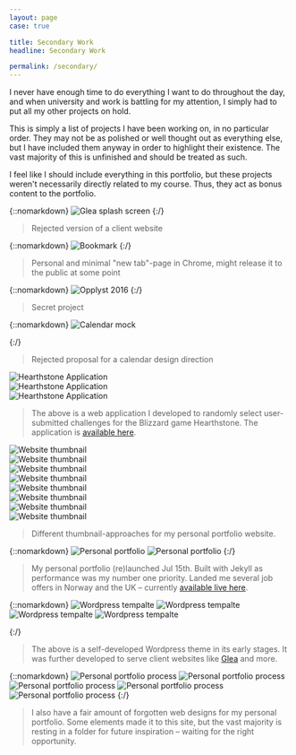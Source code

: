 ```yaml
---
layout: page
case: true

title: Secondary Work
headline: Secondary Work

permalink: /secondary/
---
```


<p class="lead">I never have enough time to do everything I want to do throughout the day, and when university and work is battling for my attention, I simply had to put all my other projects on hold.</p>

This is simply a list of projects I have been working on, in no particular order. They may not be as polished or well thought out as everything else, but I have included them anyway in order to highlight their existence. The vast majority of this is unfinished and should be treated as such.

I feel like I should include everything in this portfolio, but these projects weren't necessarily directly related to my course. Thus, they act as bonus content to the portfolio.

<div class="div"></div>

{::nomarkdown}
<img src="../img/secondary/glea.png" alt="Glea splash screen">
{:/}

<div class="div"></div>

> Rejected version of a client website

<div class="div"></div>

{::nomarkdown}
<img src="../img/secondary/bookmark.png" alt="Bookmark">
{:/}

<div class="div"></div>

> Personal and minimal "new tab"-page in Chrome, might release it to the public at some point

<div class="div"></div>

{::nomarkdown}
<img src="../img/secondary/opplyst.jpg" alt="Opplyst 2016">
{:/}

<div class="div"></div>

> Secret project

<div class="div"></div>

{::nomarkdown}
<img src="../img/secondary/2016.png" class="tall" alt="Calendar mock">

{:/}

<div class="div"></div>

> Rejected proposal for a calendar design direction


<div class="div"></div>

<div class="grid">
	<div class="col-100">
		<img src="../img/secondary/hearthstone1.jpg" alt="Hearthstone Application">
	</div>
	<div class="col-100">
		<img src="../img/secondary/hearthstone2.jpg" alt="Hearthstone Application">
	</div>
	<div class="col-100 full-width">
		<img src="../img/secondary/hearthstone3.png" alt="Hearthstone Application">
	</div>
</div>

<div class="div"></div>

> The above is a web application I developed to randomly select user-submitted challenges for the Blizzard game Hearthstone. The application is <a href="http://hearthstone.party" target="_blank">available here</a>.

<div class="div"></div>

<div class="grid">
	<div class="col-100">
		<img src="../img/secondary/older/1.jpg" alt="Website thumbnail">
	</div>
	<div class="col-100">
		<img src="../img/secondary/older/2.jpg" alt="Website thumbnail">
	</div>
	<div class="col-100">
		<img src="../img/secondary/older/5.jpg" alt="Website thumbnail">
	</div>
	<div class="col-100">
		<img src="../img/secondary/older/4.jpg" alt="Website thumbnail">
	</div>
	<div class="col-100">
		<img src="../img/secondary/old/1.jpg" alt="Website thumbnail">
	</div>
	<div class="col-100">
		<img src="../img/secondary/old/2.jpg" alt="Website thumbnail">
	</div>
	<div class="col-100">
		<img src="../img/secondary/old/5.jpg" alt="Website thumbnail">
	</div>
	<div class="col-100">
		<img src="../img/secondary/old/4.jpg" alt="Website thumbnail">
	</div>
</div>

<div class="div"></div>

> Different thumbnail-approaches for my personal portfolio website.

<div class="div"></div>

{::nomarkdown}
<img src="../img/secondary/stealth.jpg" alt="Personal portfolio">
<img src="../img/secondary/stealth2.jpg" alt="Personal portfolio">
{:/}

<div class="div"></div>

> My personal portfolio (re)launched Jul 15th. Built with Jekyll as performance was my number one priority. Landed me several job offers in Norway and the UK – currently <a href="http://www.magnusskare.com" target="_blank">available live here</a>.

<div class="div"></div>

{::nomarkdown}
<img src="../img/secondary/wp-1.png" class="tall" alt="Wordpress tempalte">
<img src="../img/secondary/wp-2.png" class="tall" alt="Wordpress tempalte">
<img src="../img/secondary/teaser.png" class="tall" alt="Wordpress tempalte">
<img src="../img/secondary/wp-4.jpg" alt="Wordpress tempalte">
<!-- <img src="../img/secondary/glea-web.png" class="tall" alt="Wordpress tempalte"> -->
{:/}

<div class="div"></div>

> The above is a self-developed Wordpress theme in its early stages. It was further developed to serve client websites like <a href="http://glea.no" target="_blank">Glea</a> and more.

<div class="div"></div>

{::nomarkdown}
<img src="../img/secondary/per1.png" class="browser" alt="Personal portfolio process">
<img src="../img/secondary/per3.png" alt="Personal portfolio process">
<img src="../img/secondary/per4.png" alt="Personal portfolio process">
<img src="../img/secondary/per6.png" alt="Personal portfolio process">
<img src="../img/secondary/per5.png" class="browser" alt="Personal portfolio process">
{:/}

> I also have a fair amount of forgotten web designs for my personal portfolio. Some elements made it to this site, but the vast majority is resting in a folder for future inspiration – waiting for the right opportunity.

<div class="div"></div>

